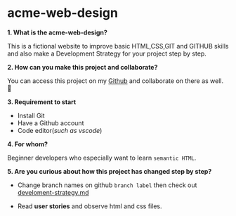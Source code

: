 # acme-web-design

**__1. What is the acme-web-design?__**

This is a fictional website to improve basic HTML,CSS,GIT and GITHUB skills and also make a Development Strategy for your project step by step.

**__2. How can you make this project and collaborate?__**

You can access this project on my [Github](https://github.com/mametur/acme-web-design) and collaborate on there as well. :tada:

**__3. Requirement to start__**

- Install Git
- Have a Github account
- Code editor(_such as vscode_)

**__4. For whom?__**

Beginner developers who especially want to learn `semantic HTML`.

**__5. Are you curious about how this project has changed step by step?__**

- Change branch names on github `branch label` then check out [develoment-strategy.md](development-strategy.md)

- Read **user stories** and observe html and css files.  